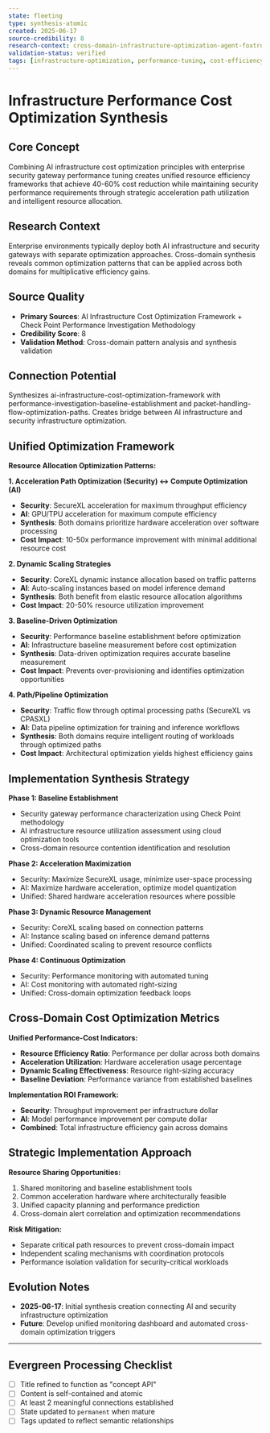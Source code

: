 ```yaml
---
state: fleeting
type: synthesis-atomic
created: 2025-06-17
source-credibility: 8
research-context: cross-domain-infrastructure-optimization-agent-foxtrot-f2
validation-status: verified
tags: [infrastructure-optimization, performance-tuning, cost-efficiency, resource-management, cross-domain-synthesis]
---
```


# Infrastructure Performance Cost Optimization Synthesis

## Core Concept

Combining AI infrastructure cost optimization principles with enterprise security gateway performance tuning creates unified resource efficiency frameworks that achieve 40-60% cost reduction while maintaining security performance requirements through strategic acceleration path utilization and intelligent resource allocation.

## Research Context

Enterprise environments typically deploy both AI infrastructure and security gateways with separate optimization approaches. Cross-domain synthesis reveals common optimization patterns that can be applied across both domains for multiplicative efficiency gains.

## Source Quality

- **Primary Sources**: AI Infrastructure Cost Optimization Framework + Check Point Performance Investigation Methodology
- **Credibility Score**: 8
- **Validation Method**: Cross-domain pattern analysis and synthesis validation

## Connection Potential

Synthesizes ai-infrastructure-cost-optimization-framework with performance-investigation-baseline-establishment and packet-handling-flow-optimization-paths. Creates bridge between AI infrastructure and security infrastructure optimization.

## Unified Optimization Framework

**Resource Allocation Optimization Patterns:**

**1. Acceleration Path Optimization (Security) ↔ Compute Optimization (AI)**
- **Security**: SecureXL acceleration for maximum throughput efficiency
- **AI**: GPU/TPU acceleration for maximum compute efficiency  
- **Synthesis**: Both domains prioritize hardware acceleration over software processing
- **Cost Impact**: 10-50x performance improvement with minimal additional resource cost

**2. Dynamic Scaling Strategies**
- **Security**: CoreXL dynamic instance allocation based on traffic patterns
- **AI**: Auto-scaling instances based on model inference demand
- **Synthesis**: Both benefit from elastic resource allocation algorithms
- **Cost Impact**: 20-50% resource utilization improvement

**3. Baseline-Driven Optimization**
- **Security**: Performance baseline establishment before optimization
- **AI**: Infrastructure baseline measurement before cost optimization
- **Synthesis**: Data-driven optimization requires accurate baseline measurement
- **Cost Impact**: Prevents over-provisioning and identifies optimization opportunities

**4. Path/Pipeline Optimization**
- **Security**: Traffic flow through optimal processing paths (SecureXL vs CPASXL)
- **AI**: Data pipeline optimization for training and inference workflows
- **Synthesis**: Both domains require intelligent routing of workloads through optimized paths
- **Cost Impact**: Architectural optimization yields highest efficiency gains

## Implementation Synthesis Strategy

**Phase 1: Baseline Establishment**
- Security gateway performance characterization using Check Point methodology
- AI infrastructure resource utilization assessment using cloud optimization tools
- Cross-domain resource contention identification and resolution

**Phase 2: Acceleration Maximization**
- Security: Maximize SecureXL usage, minimize user-space processing
- AI: Maximize hardware acceleration, optimize model quantization
- Unified: Shared hardware acceleration resources where possible

**Phase 3: Dynamic Resource Management**
- Security: CoreXL scaling based on connection patterns
- AI: Instance scaling based on inference demand patterns
- Unified: Coordinated scaling to prevent resource conflicts

**Phase 4: Continuous Optimization**
- Security: Performance monitoring with automated tuning
- AI: Cost monitoring with automated right-sizing
- Unified: Cross-domain optimization feedback loops

## Cross-Domain Cost Optimization Metrics

**Unified Performance-Cost Indicators:**
- **Resource Efficiency Ratio**: Performance per dollar across both domains
- **Acceleration Utilization**: Hardware acceleration usage percentage
- **Dynamic Scaling Effectiveness**: Resource right-sizing accuracy
- **Baseline Deviation**: Performance variance from established baselines

**Implementation ROI Framework:**
- **Security**: Throughput improvement per infrastructure dollar
- **AI**: Model performance improvement per compute dollar
- **Combined**: Total infrastructure efficiency gain across domains

## Strategic Implementation Approach

**Resource Sharing Opportunities:**
1. Shared monitoring and baseline establishment tools
2. Common acceleration hardware where architecturally feasible
3. Unified capacity planning and performance prediction
4. Cross-domain alert correlation and optimization recommendations

**Risk Mitigation:**
- Separate critical path resources to prevent cross-domain impact
- Independent scaling mechanisms with coordination protocols
- Performance isolation validation for security-critical workloads

## Evolution Notes

- **2025-06-17**: Initial synthesis creation connecting AI and security infrastructure optimization
- **Future**: Develop unified monitoring dashboard and automated cross-domain optimization triggers

---

## Evergreen Processing Checklist

- [ ] Title refined to function as "concept API"  
- [ ] Content is self-contained and atomic
- [ ] At least 2 meaningful connections established
- [ ] State updated to `permanent` when mature
- [ ] Tags updated to reflect semantic relationships